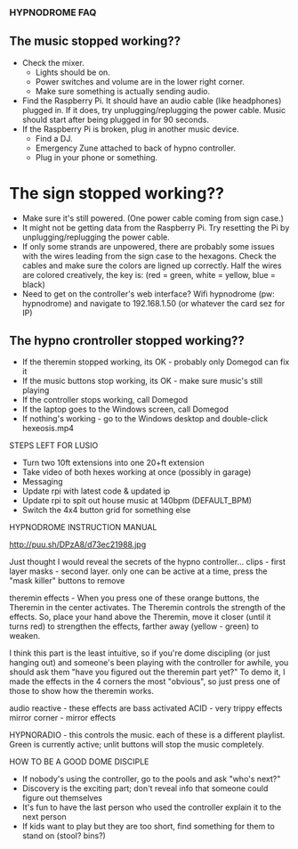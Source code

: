 ### HYPNODROME FAQ

## The music stopped working??
- Check the mixer. 
  - Lights should be on. 
  - Power switches and volume are in the lower right corner.
  - Make sure something is actually sending audio.
- Find the Raspberry Pi. It should have an audio cable (like headphones) plugged in. If it does, try unplugging/replugging the power cable. Music should start after being plugged in for 90 seconds.
- If the Raspberry Pi is broken, plug in another music device.
  - Find a DJ. 
  - Emergency Zune attached to back of hypno controller.
  - Plug in your phone or something.

# The sign stopped working??
- Make sure it's still powered. (One power cable coming from sign case.)
- It might not be getting data from the Raspberry Pi. Try resetting the Pi by unplugging/replugging the power cable.
- If only some strands are unpowered, there are probably some issues with the wires leading from the sign case to the hexagons. Check the cables and make sure the colors are ligned up correctly. Half the wires are colored creatively, the key is: (red = green, white = yellow, blue = black)
- Need to get on the controller's web interface? Wifi hypnodrome (pw: hypnodrome) and navigate to 192.168.1.50 (or whatever the card sez for IP)

## The hypno crontroller stopped working??
- If the theremin stopped working, its OK - probably only Domegod can fix it
- If the music buttons stop working, its OK - make sure music's still playing
- If the controller stops working, call Domegod
- If the laptop goes to the Windows screen, call Domegod
- If nothing's working - go to the Windows desktop and double-click hexeosis.mp4

STEPS LEFT FOR LUSIO
- Turn two 10ft extensions into one 20+ft extension
- Take video of both hexes working at once (possibly in garage)
- Messaging
- Update rpi with latest code & updated ip
- Update rpi to spit out house music at 140bpm (DEFAULT_BPM)
- Switch the 4x4 button grid for something else



HYPNODROME INSTRUCTION MANUAL

http://puu.sh/DPzA8/d73ec21988.jpg

Just thought I would reveal the secrets of the hypno controller...
clips - first layer
masks - second layer. only one can be active at a time, press the "mask killer" buttons to remove

theremin effects - When you press one of these orange buttons, the Theremin in the center activates. The Theremin controls the strength of the effects. So, place your hand above the Theremin, move it closer (until it turns red) to strengthen the effects, farther away (yellow - green) to weaken. 

I think this part is the least intuitive, so if you're dome discipling (or just hanging out) and someone's been playing with the controller for awhile, you should ask them "have you figured out the theremin part yet?" To demo it, I made the effects in the 4 corners the most "obvious", so just press one of those to show how the theremin works.

audio reactive - these effects are bass activated
ACID - very trippy effects
mirror corner - mirror effects

HYPNORADIO - this controls the music. each of these is a different playlist. Green is currently active; unlit buttons will stop the music completely.

HOW TO BE A GOOD DOME DISCIPLE
- If nobody's using the controller, go to the pools and ask "who's next?"
- Discovery is the exciting part; don't reveal info that someone could figure out themselves
- It's fun to have the last person who used the controller explain it to the next person
- If kids want to play but they are too short, find something for them to stand on (stool? bins?)
